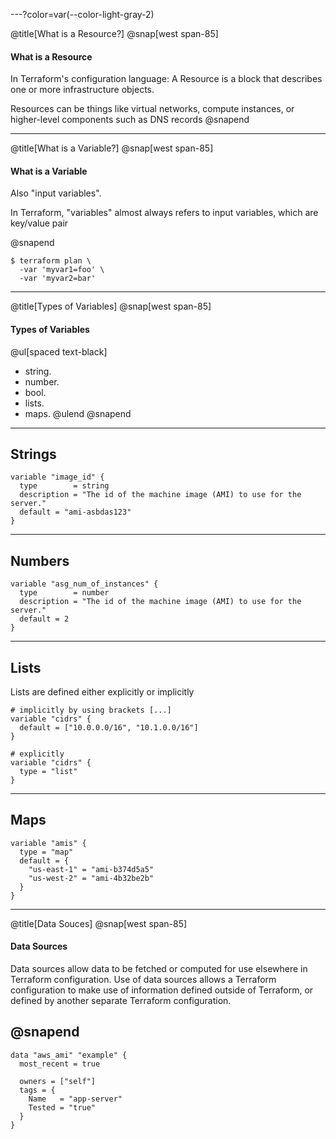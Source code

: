 ---?color=var(--color-light-gray-2)

@title[What is a Resource?]
@snap[west span-85]
#### What is a Resource

In Terraform's configuration language: A Resource is a block that describes one or more infrastructure objects. 

Resources can be things like virtual networks, compute instances, or higher-level components such as DNS records
@snapend

---


@title[What is a Variable?]
@snap[west span-85]
#### What is a Variable

Also "input variables".

In Terraform, "variables" almost always refers to input variables, which are key/value pair

@snapend

```hcl
$ terraform plan \
  -var 'myvar1=foo' \
  -var 'myvar2=bar'
```

---
@title[Types of Variables]
@snap[west span-85]
#### Types of Variables
@ul[spaced text-black]
- string.
- number.
- bool.
- lists.
- maps.
@ulend
@snapend
 ---

## Strings
```hcl
variable "image_id" {
  type        = string
  description = "The id of the machine image (AMI) to use for the server."
  default = "ami-asbdas123"
}
```
---
## Numbers
```hcl
variable "asg_num_of_instances" {
  type        = number
  description = "The id of the machine image (AMI) to use for the server."
  default = 2
}
```
---
## Lists

Lists are defined either explicitly or implicitly

```hcl
# implicitly by using brackets [...]
variable "cidrs" { 
  default = ["10.0.0.0/16", "10.1.0.0/16"] 
}

# explicitly
variable "cidrs" { 
  type = "list" 
}
```
---
## Maps

```hcl
variable "amis" {
  type = "map"
  default = {
    "us-east-1" = "ami-b374d5a5"
    "us-west-2" = "ami-4b32be2b"
  }
}
```

---
@title[Data Souces]
@snap[west span-85]
#### Data Sources

Data sources allow data to be fetched or computed for use elsewhere in Terraform configuration. Use of data sources allows a Terraform configuration to make use of information defined outside of Terraform, or defined by another separate Terraform configuration.

@snapend
---

```
data "aws_ami" "example" {
  most_recent = true

  owners = ["self"]
  tags = {
    Name   = "app-server"
    Tested = "true"
  }
}
```
